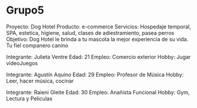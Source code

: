 # Grupo5
Proyecto: Dog Hotel
Producto: e-commerce
Servicios: Hospedaje temporal, SPA, estetica, higiene, salud, clases de adiestramiento, pasea perros
Objetivo: Dog Hotel le brinda a tu mascota la mejor experiencia de su vida. Tu fiel companero canino 

Integrante: Julieta Ventre
Edad: 21
Empleo: Comercio exterior
Hobby: Jugar videoJuegos

Integrante: Agustín Aquino
Edad: 29
Empleo: Profesor de Música
Hobby: Leer, hacer música, cocinar

Integrante: Raieni Gleite
Edad: 30
Empleo: Anañista Funcional
Hobby: Gym, Lectura y Peliculas

